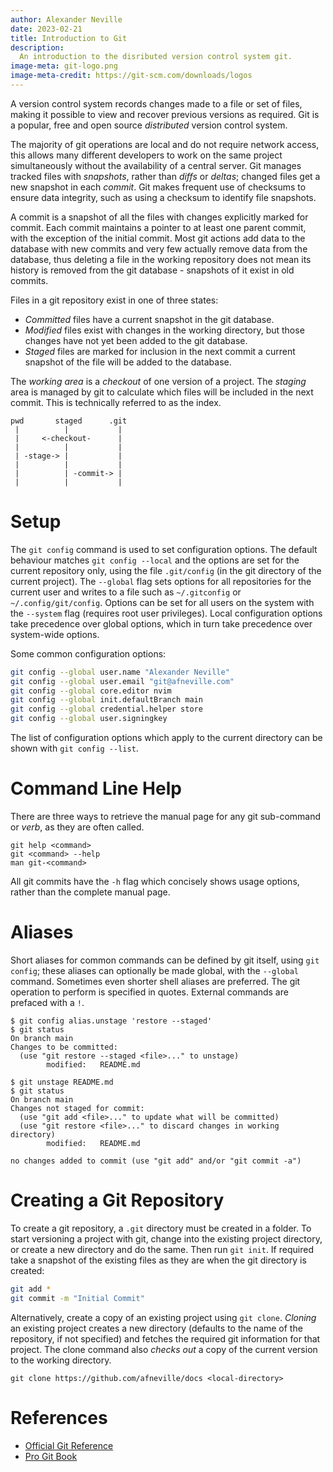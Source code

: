 ```yaml
---
author: Alexander Neville
date: 2023-02-21
title: Introduction to Git
description:
  An introduction to the disributed version control system git.
image-meta: git-logo.png
image-meta-credit: https://git-scm.com/downloads/logos
---
```


A version control system records changes made to a file or set of files,
making it possible to view and recover previous versions as required.
Git is a popular, free and open source _distributed_ version control
system.

The majority of git operations are local and do not require network
access, this allows many different developers to work on the same
project simultaneously without the availability of a central server. Git
manages tracked files with _snapshots_, rather than _diffs_ or _deltas_;
changed files get a new snapshot in each _commit_. Git makes frequent
use of checksums to ensure data integrity, such as using a checksum to
identify file snapshots.

A commit is a snapshot of all the files with changes explicitly marked
for commit. Each commit maintains a pointer to at least one parent
commit, with the exception of the initial commit. Most git actions add
data to the database with new commits and very few actually remove data
from the database, thus deleting a file in the working repository does
not mean its history is removed from the git database - snapshots of it
exist in old commits.

Files in a git repository exist in one of three states:

- _Committed_ files have a current snapshot in the git database.
- _Modified_ files exist with changes in the working directory, but
  those changes have not yet been added to the git database.
- _Staged_ files are marked for inclusion in the next commit a current
  snapshot of the file will be added to the database.

The _working area_ is a _checkout_ of one version of a project. The
_staging_ area is managed by git to calculate which files will be
included in the next commit. This is technically referred to as the
index.

```text
pwd       staged      .git
 |          |           |
 |     <-checkout-      |
 |          |           |
 | -stage-> |           |
 |          |           |
 |          | -commit-> |
 |          |           |
```

# Setup

The `git config` command is used to set configuration options. The
default behaviour matches `git config --local` and the options are set
for the current repository only, using the file `.git/config` (in the
git directory of the current project). The `--global` flag sets options
for all repositories for the current user and writes to a file such as
`~/.gitconfig` or `~/.config/git/config`. Options can be set for all
users on the system with the `--system` flag (requires root user
privileges). Local configuration options take precedence over global
options, which in turn take precedence over system-wide options.

Some common configuration options:

```sh
git config --global user.name "Alexander Neville"
git config --global user.email "git@afneville.com"
git config --global core.editor nvim
git config --global init.defaultBranch main
git config --global credential.helper store
git config --global user.signingkey
```

The list of configuration options which apply to the current directory
can be shown with `git config --list`.

# Command Line Help

There are three ways to retrieve the manual page for any git sub-command
or _verb_, as they are often called.

```text
git help <command>
git <command> --help
man git-<command>
```

All git commits have the `-h` flag which concisely shows usage options,
rather than the complete manual page.

# Aliases

Short aliases for common commands can be defined by git itself, using
`git config`; these aliases can optionally be made global, with the
`--global` command. Sometimes even shorter shell aliases are preferred.
The git operation to perform is specified in quotes. External commands
are prefaced with a `!`.

```text
$ git config alias.unstage 'restore --staged'
$ git status
On branch main
Changes to be committed:
  (use "git restore --staged <file>..." to unstage)
        modified:   README.md

$ git unstage README.md
$ git status
On branch main
Changes not staged for commit:
  (use "git add <file>..." to update what will be committed)
  (use "git restore <file>..." to discard changes in working directory)
        modified:   README.md

no changes added to commit (use "git add" and/or "git commit -a")
```

# Creating a Git Repository

To create a git repository, a `.git` directory must be created in a
folder. To start versioning a project with git, change into the existing
project directory, or create a new directory and do the same. Then run
`git init`. If required take a snapshot of the existing files as they
are when the git directory is created:

```sh
git add *
git commit -m "Initial Commit"
```

Alternatively, create a copy of an existing project using `git clone`.
_Cloning_ an existing project creates a new directory (defaults to the
name of the repository, if not specified) and fetches the required git
information for that project. The clone command also _checks out_ a copy
of the current version to the working directory.

```text
git clone https://github.com/afneville/docs <local-directory>
```

# References

- [Official Git Reference](https://git-scm.com/docs)
- [Pro Git Book](https://git-scm.com/book/en/v2)
